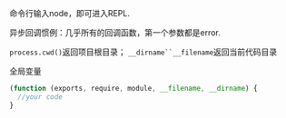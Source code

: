 命令行输入node，即可进入REPL.

异步回调惯例：几乎所有的回调函数，第一个参数都是error.

`process.cwd()`返回项目根目录； `__dirname``__filename`返回当前代码目录

全局变量
```js
(function (exports, require, module, __filename, __dirname) {
  //your code
}
```
